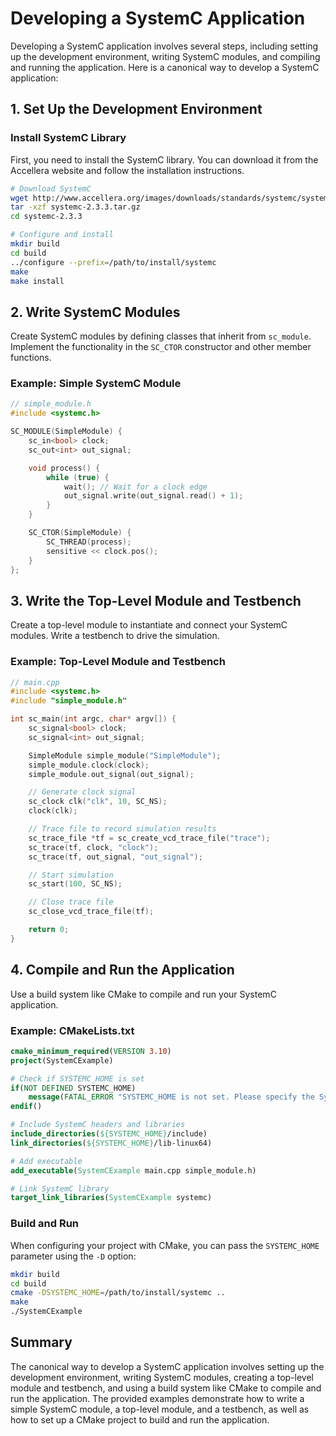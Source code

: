 # Developing a SystemC Application

Developing a SystemC application involves several steps, including setting up the development environment, writing SystemC modules, and compiling and running the application. Here is a canonical way to develop a SystemC application:

## 1. Set Up the Development Environment

### Install SystemC Library

First, you need to install the SystemC library. You can download it from the Accellera website and follow the installation instructions.

```sh
# Download SystemC
wget http://www.accellera.org/images/downloads/standards/systemc/systemc-2.3.3.tar.gz
tar -xzf systemc-2.3.3.tar.gz
cd systemc-2.3.3

# Configure and install
mkdir build
cd build
../configure --prefix=/path/to/install/systemc
make
make install
```

## 2. Write SystemC Modules

Create SystemC modules by defining classes that inherit from `sc_module`. Implement the functionality in the `SC_CTOR` constructor and other member functions.

### Example: Simple SystemC Module

```cpp
// simple_module.h
#include <systemc.h>

SC_MODULE(SimpleModule) {
    sc_in<bool> clock;
    sc_out<int> out_signal;

    void process() {
        while (true) {
            wait(); // Wait for a clock edge
            out_signal.write(out_signal.read() + 1);
        }
    }

    SC_CTOR(SimpleModule) {
        SC_THREAD(process);
        sensitive << clock.pos();
    }
};
```

## 3. Write the Top-Level Module and Testbench

Create a top-level module to instantiate and connect your SystemC modules. Write a testbench to drive the simulation.

### Example: Top-Level Module and Testbench

```cpp
// main.cpp
#include <systemc.h>
#include "simple_module.h"

int sc_main(int argc, char* argv[]) {
    sc_signal<bool> clock;
    sc_signal<int> out_signal;

    SimpleModule simple_module("SimpleModule");
    simple_module.clock(clock);
    simple_module.out_signal(out_signal);

    // Generate clock signal
    sc_clock clk("clk", 10, SC_NS);
    clock(clk);

    // Trace file to record simulation results
    sc_trace_file *tf = sc_create_vcd_trace_file("trace");
    sc_trace(tf, clock, "clock");
    sc_trace(tf, out_signal, "out_signal");

    // Start simulation
    sc_start(100, SC_NS);

    // Close trace file
    sc_close_vcd_trace_file(tf);

    return 0;
}
```

## 4. Compile and Run the Application

Use a build system like CMake to compile and run your SystemC application.

### Example: CMakeLists.txt

```cmake
cmake_minimum_required(VERSION 3.10)
project(SystemCExample)

# Check if SYSTEMC_HOME is set
if(NOT DEFINED SYSTEMC_HOME)
    message(FATAL_ERROR "SYSTEMC_HOME is not set. Please specify the SystemC installation path using -DSYSTEMC_HOME=/path/to/systemc")
endif()

# Include SystemC headers and libraries
include_directories(${SYSTEMC_HOME}/include)
link_directories(${SYSTEMC_HOME}/lib-linux64)

# Add executable
add_executable(SystemCExample main.cpp simple_module.h)

# Link SystemC library
target_link_libraries(SystemCExample systemc)
```

### Build and Run

When configuring your project with CMake, you can pass the `SYSTEMC_HOME` parameter using the `-D` option:

```sh
mkdir build
cd build
cmake -DSYSTEMC_HOME=/path/to/install/systemc ..
make
./SystemCExample
```

## Summary

The canonical way to develop a SystemC application involves setting up the development environment, writing SystemC modules, creating a top-level module and testbench, and using a build system like CMake to compile and run the application. The provided examples demonstrate how to write a simple SystemC module, a top-level module, and a testbench, as well as how to set up a CMake project to build and run the application.